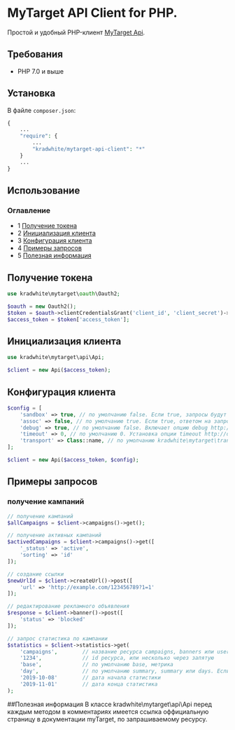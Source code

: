 MyTarget API Client for PHP.
==============================

Простой и удобный PHP-клиент [MyTarget Api](https://target.my.com/adv/api-marketing/).

## Требования
 * PHP 7.0 и выше
 
## Установка  
В файле `composer.json`:
```php
{
    ...
    "require": {
        ...
        "kradwhite/mytarget-api-client": "*"
    }
    ...
}
```

## Использование
### Оглавление
- 1 [Получение токена](https://github.com/kradwhite/mytarget-api-client#Получение-токена)
- 2 [Инициализация клиента](https://github.com/kradwhite/mytarget-api-client#Инициализация-клиента)
- 3 [Конфигурация клиента](https://github.com/kradwhite/mytaget-api-client#Конфигурация-клиета)
- 4 [Примеры запросов](https://github.com/kradwhite/mytarget-api-client#Примеры-запросов)
- 5 [Полезная информация](https://github.com/kradwhite/mytarget-api-client#Полезная-информация)

## Получение токена
```php
use kradwhite\mytarget\oauth\Oauth2;

$oauth = new Oauth2();
$token = $oauth->clientCredentialsGrant('client_id', 'client_secret')->request();
$access_token = $token['access_token'];
```

## Инициализация клиента
```php
use kradwhite\mytarget\api\Api;

$client = new Api($access_token);
```

## Конфигурация клиента
```php
$config = [
    'sandbox' => true, // по умолчанию false. Если true, запросы будут отправляться к песочнице myTarget.
    'assoc' => false, // по умолчанию true. Если true, ответом на запросы к myTarget будет ассоциативный массив, в противно случае объект.    
    'debug' => true, // по умолчанию false. Включает опцию debug http://docs.guzzlephp.org/en/stable/request-options.html#debug.
    'timeout' => 0, // по умолчанию 0. Установка опции timeout http://docs.guzzlephp.org/en/stable/request-options.html#timeout
    'transport' => Class::name, // по умолчанию kradwhite\mytarget\transport\Transport. Имя класса реализующего интерфей kradwhite\mytarget\transport\TransportInterface.
];

$client = new Api($access_token, $config);
```

## Примеры запросов

### получение кампаний
```php
// получение кампаний
$allCampaigns = $client->campaigns()->get();

// получение активных кампаний
$activedCampaigns = $client->campaigns()->get([
    '_status' => 'active',
    'sorting' => 'id'
]);

// создание ссылки
$newUrlId = $client->createUrl()->post([
    'url' => 'http://example.com/123456789?1=1'
]);

// редактирование рекламного объявления
$response = $client->banner()->post([
    'status' => 'blocked'
]);

// запрос статистика по кампании
$statistics = $client->statistics->get(
    'campaigns',        // название ресурса campaigns, banners или user.
    '1234',             // id ресурса, или несколько через запятую
    'base',             // по умолчанию base, метрика
    'day',              // по умолчанию summary, summary или days. Eсли days, нужно указать 2 следующих параметры в виде даты
    '2019-10-08'        // дата начала статистики
    '2019-11-01'        // дата конца статистика
);
```

##Полезная информация
В классе kradwhite\mytarget\api\Api перед каждым методом в комментариях имеется ссылка оффициальную страницу в документации myTarget, по запрашиваемому ресурсу.
